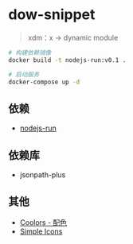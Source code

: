 # dow-snippet

>xdm：x -> dynamic module

```sh
# 构建依赖镜像
docker build -t nodejs-run:v0.1 .

# 启动服务
docker-compose up -d
```

## 依赖

- [nodejs-run](https://github.com/MurphyL/nodejs-run)

## 依赖库

- jsonpath-plus

## 其他

- [Coolors - 配色](https://coolors.co/393d3f-fdfdff-c6c5b9-62929e-546a7b)
- [Simple Icons](https://simpleicons.org/)